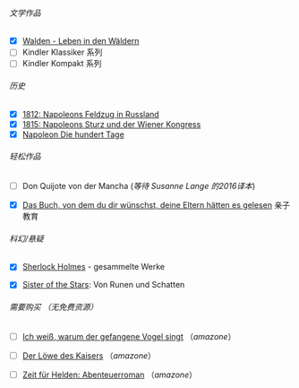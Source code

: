 

###### 文学作品

- [x] [Walden - Leben in den Wäldern](https://book4you.org/book/3982136/cbf0d0)
- [ ] Kindler Klassiker 系列
- [ ] Kindler Kompakt 系列

###### 历史

- [x] [1812: Napoleons Feldzug in Russland](https://book4you.org/book/2478505/931dc6)
- [x] [1815: Napoleons Sturz und der Wiener Kongress](https://book4you.org/book/5511149/e423ae)
- [x] [Napoleon Die hundert Tage](https://book4you.org/book/5183101/f2570f)

###### 轻松作品

- [ ] Don Quijote von der Mancha (*等待 Susanne Lange 的2016译本*)
- [x] [Das Buch, von dem du dir wünschst, deine Eltern hätten es gelesen](https://book4you.org/book/5589497/f7fc31) 亲子教育

  

###### 科幻/悬疑

- [x] [Sherlock Holmes](https://book4you.org/book/3983774/f070cc) - gesammelte Werke
- [x] [Sister of the Stars](https://book4you.org/5648352/0a5701): Von Runen und Schatten



###### 需要购买 （无免费资源）

- [ ] [Ich weiß, warum der gefangene Vogel singt](https://www.amazon.de/warum-gefangene-Vogel-suhrkamp-taschenbuch/dp/3518468979/ref=asc_df_3518468979/?tag=ccapneon-buecher-must-haves-21) （*amazone*）
- [ ] [Der Löwe des Kaisers](https://www.amazon.de/L%C3%B6we-Kaisers-Gesamtausgabe-Cornelia-Kempf-ebook/dp/B07NPS8ZVJ/ref=zg_bs_567130031_43?_encoding=UTF8&psc=1&refRID=9PQA6AK4RNDPFFD2H0J0) （*amazone*）
- [ ] [Zeit für Helden: Abenteuerroman](https://www.amazon.de/Zeit-f%C3%BCr-Helden-Abenteuerroman-George-ebook/dp/B07ZC8D65K/ref=zg_bs_567130031_49?_encoding=UTF8&psc=1&refRID=9PQA6AK4RNDPFFD2H0J0) （*amazone*）

